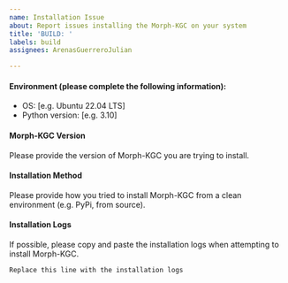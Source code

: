 ```yaml
---
name: Installation Issue
about: Report issues installing the Morph-KGC on your system
title: 'BUILD: '
labels: build
assignees: ArenasGuerreroJulian

---
```


#### Environment (please complete the following information):
 - OS: [e.g. Ubuntu 22.04 LTS]
 - Python version: [e.g. 3.10]

#### Morph-KGC Version
Please provide the version of Morph-KGC you are trying to install.

#### Installation Method
Please provide how you tried to install Morph-KGC from a clean environment (e.g. PyPi, from source).

#### Installation Logs
If possible, please copy and paste the installation logs when attempting to install Morph-KGC.

```
Replace this line with the installation logs
```
